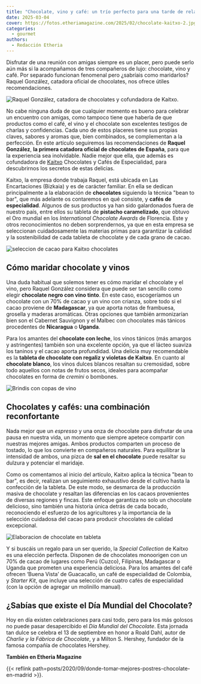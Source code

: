 ```yaml
---
title: "Chocolate, vino y café: un trío perfecto para una tarde de relax"
date: 2025-03-04
cover: https://fotos.etheriamagazine.com/2025/02/chocolate-kaitxo-2.jpg
categories: 
  - gourmet
authors: 
  - Redacción Etheria
---
```


Disfrutar de una reunión con amigas siempre es un placer, pero puede serlo aún más si la 
acompañamos de tres compañeros de lujo: chocolate, vino y café. Por separado funcionan 
fenomenal pero ¿sabríais como maridarlos? Raquel González, catadora oficial de 
chocolates, nos ofrece útiles recomendaciones. 

![Raquel González, catadora de chocolates y cofundadora de Kaitxo.](https://fotos.etheriamagazine.com/2025/02/raquel-gonzalez-chocolatera.jpeg "Raquel González, catadora de chocolates y cofundadora de Kaitxo.")

No cabe ninguna duda de que cualquier momento es bueno para celebrar un encuentro con 
amigas, como tampoco tiene que haberla de que productos como el café, el vino y el 
chocolate son excelentes testigos de charlas y confidencias. Cada uno de estos placeres 
tiene sus propias claves, sabores y aromas que, bien combinados, se complementan a la 
perfección. En este artículo seguiremos las recomendaciones de **Raquel González**, **la 
primera catadora oficial de chocolates de España**, para que la experiencia sea 
inolvidable. Nadie mejor que ella, que además es cofundadora de 
[Kaitxo](https://kaitxo.com/) Chocolates y Cafés de Especialidad, para descubrirnos los 
secretos de estas delicias. 

Kaitxo, la empresa donde trabaja Raquel, está ubicada en Las Encartaciones (Bizkaia) y 
es de carácter familiar. En ella se dedican principalmente a la elaboración de 
**chocolates** siguiendo la técnica "bean to bar", que más adelante os contaremos en qué 
consiste, y **cafés de especialidad**. Algunos de sus productos ya han sido galardonados 
fuera de nuestro país, entre ellos su tableta de **pistacho caramelizado**, que obtuvo 
el Oro mundial en los _International Chocolate Awards_ de Florencia. Este y otros 
reconocimientos no deben sorprendernos, ya que en esta empresa se seleccionan 
cuidadosamente las materias primas para garantizar la calidad y la sostenibilidad de 
cada tableta de chocolate y de cada grano de cacao. 

![seleccion de cacao para Kaitxo chocolates](https://fotos.etheriamagazine.com/2025/02/cacao-kaixo.jpeg "La producción y elaboración del cacao se controla de principio a fin.")

## Cómo maridar chocolate y vinos

Una duda habitual que solemos tener es cómo maridar el chocolate y el vino, pero Raquel 
González considera que puede ser tan sencillo como elegir **chocolate negro con vino 
tinto**. En este caso, escogeríamos un chocolate con un 70% de cacao y un vino con 
crianza, sobre todo si el cacao proviene de **Madagascar**, ya que aporta notas de 
frambuesa, grosella y maderas aromáticas. Otras opciones que también armonizarían bien 
son el Cabernet Sauvignon y el Malbec con chocolates más tánicos procedentes de 
**Nicaragua** o **Uganda**. 

Para los amantes del **chocolate con leche**, los vinos tánicos (más amargos y 
astringentes) también son una excelente opción, ya que el lácteo suaviza los taninos y 
el cacao aporta profundidad. Una delicia muy recomendable es la **tableta de chocolate 
con regaliz y violetas de Kaitxo**. En cuanto al **chocolate blanco**, los vinos dulces 
blancos resaltan su cremosidad, sobre todo aquellos con notas de frutos secos, ideales 
para acompañar chocolates en forma de _cremini_ o bombones. 

![Brindis con copas de vino](https://fotos.etheriamagazine.com/2025/02/copas-vino.jpeg "Maridar vino y chocolate es una combinación ganadora. © Kelsey Knight")

## Chocolates y cafés: una combinación reconfortante

Nada mejor que un _espresso_ y una onza de chocolate para disfrutar de una pausa en 
nuestra vida, un momento que siempre apetece compartir con nuestras mejores amigas. 
Ambos productos comparten un proceso de tostado, lo que los convierte en compañeros 
naturales. Para equilibrar la intensidad de ambos, una pizca de **sal en el chocolate** 
puede resaltar su dulzura y potenciar el maridaje. 

Como os comentamos al inicio del artículo, Kaitxo aplica la técnica "bean to bar", es 
decir, realizan un seguimiento exhaustivo desde el cultivo hasta la confección de la 
tableta. De este modo, se desmarca de la producción masiva de chocolate y resaltan las 
diferencias en los cacaos provenientes de diversas regiones y fincas. Este enfoque 
garantiza no solo un chocolate delicioso, sino también una historia única detrás de cada 
bocado, reconociendo el esfuerzo de los agricultores y la importancia de la selección 
cuidadosa del cacao para producir chocolates de calidad excepcional. 

![Elaboracion de chocolate en tableta](https://fotos.etheriamagazine.com/2025/02/chocolate-kaitxo-2.jpg "En pleno proceso de elaboración de una tableta de chocolate.")

Y si buscáis un regalo para un ser querido, la _Special Collection_ de Kaitxo es una 
elección perfecta. Disponen de de chocolates monoorigen con un 70% de cacao de lugares 
como Perú (Cuzco), Filipinas, Madagascar o Uganda que prometen una experiencia 
deliciosa. Para los amantes del café ofrecen ‘Buena Vista’ de Guacacallo, un café de 
especialidad de Colombia, y _Starter Kit_, que incluye una selección de cuatro cafés de 
especialidad (con la opción de agregar un molinillo manual). 

## ¿Sabías que existe el Día Mundial del Chocolate?

Hoy en día existen celebraciones para casi todo, pero para los más golosos no puede 
pasar desapercibido el _Día Mundial del Chocolate_. Esta jornada tan dulce se celebra el 
13 de septiembre en honor a Roald Dahl, autor de _Charlie y la Fábrica de Chocolate_, y 
a Milton S. Hershey, fundador de la famosa compañía de chocolates Hershey. 

**También en Etheria Magazine** 

{{< reflink path=posts/2020/09/donde-tomar-mejores-postres-chocolate-en-madrid >}}.
